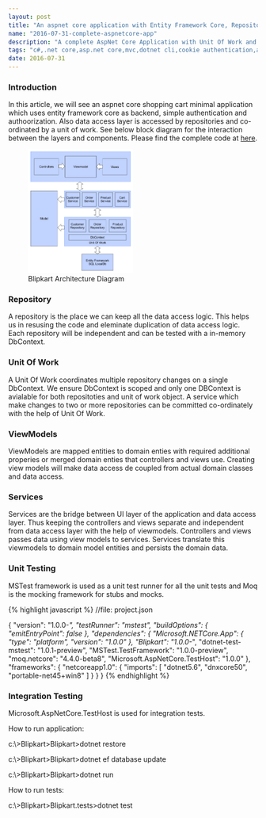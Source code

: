```yaml
---
layout: post
title: "An aspnet core application with Entity Framework Core, Repository, UoW and Unit Testing."
name: "2016-07-31-complete-aspnetcore-app"
description: "A complete AspNet Core Application with Unit Of Work and Repositiry patterns."
tags: "c#,.net core,asp.net core,mvc,dotnet cli,cookie authentication,authentication,authorization,repository pattern,unit of work pattern,custom identity,orders,products,asp.net core app architecture,complete application,view models,code,technical article,blog,post"
date: 2016-07-31
---
```


<h3><a name="section1">Introduction</a></h3>
<p>
    In this article, we will see an aspnet core shopping cart minimal application which uses entity framework core as backend, simple authentication and authoorization. Also data access layer is accessed by repositories and co-ordinated by a unit of work. See below block diagram for the interaction between the layers and components. Please find the complete code at <a href="https://github.com/srirangamv/aspnetcorecompleteapp" title="code download path">here</a>.
</p>
<p>
    <figure>
      <img src="/images/BlipkartArchitecture.png" alt="Blipkart Architecture Diagram" width="50%" height="50%" />
      <figcaption>Blipkart Architecture Diagram</figcaption>
    </figure>    
</p>    
<h3><a name="section2">Repository</a></h3>
<p>
A repository is the place we can keep all the data access logic. This helps us in resusing the code and eleminate duplication of data access logic. Each repository will be independent and can be tested with a in-memory DbContext.
</p>
<h3><a name="section3">Unit Of Work</a></h3>
<p>
A Unit Of Work coordinates multiple repository changes on a single DbContext. We ensure DbContext is scoped and only one DBContext is avialable for both repositoties and unit of work object. A service which make changes to two or more repositories can be committed co-ordinately with the help of Unit Of Work.
</p>
<h3><a name="section4">ViewModels</a></h3>
<p>ViewModels are mapped entities to domain enties with required additional properies or merged domain enties that controllers and views use. Creating view models will make data access de coupled from actual domain classes and data access.</p>
<h3><a name="section5">Services</a></h3>
<p>Services are the bridge between UI layer of the application and data access layer. Thus keeping the controllers and views separate and independent from data access layer with the help of viewmodels. Controllers and views passes data using view models to services. Services translate this viewmodels to domain model entities and persists the domain data.</p>
<h3><a name="section6">Unit Testing</a></h3>
<p>MSTest framework is used as a unit test runner for all the unit tests and Moq is the mocking framework for stubs and mocks.</p>

{% highlight javascript %}
//file: project.json

{
  "version": "1.0.0-*",
  "testRunner": "mstest",
  "buildOptions": {
    "emitEntryPoint": false
  },
  "dependencies": {
    "Microsoft.NETCore.App": {
      "type": "platform",
      "version": "1.0.0"
    },
    "Blipkart": "1.0.0-*",
    "dotnet-test-mstest": "1.0.1-preview",
    "MSTest.TestFramework": "1.0.0-preview",
    "moq.netcore": "4.4.0-beta8",
    "Microsoft.AspNetCore.TestHost": "1.0.0"
  },
  "frameworks": {
    "netcoreapp1.0": {
      "imports": [
        "dotnet5.6",
        "dnxcore50",
        "portable-net45+win8"
        ]
    }
  }
}
{% endhighlight %}

<h3><a name="section7">Integration Testing</a></h3>
<p>Microsoft.AspNetCore.TestHost is used for integration tests.</p>

How to run application:
<p class="cmd">c:\&gt;Blipkart&gt;Blipkart&gt;dotnet restore</p>
<p class="cmd">c:\&gt;Blipkart&gt;Blipkart&gt;dotnet ef database update</p>
<p class="cmd">c:\&gt;Blipkart&gt;Blipkart&gt;dotnet run</p>

How to run tests:
<p class="cmd">c:\&gt;Blipkart&gt;Blipkart.tests&gt;dotnet test</p>